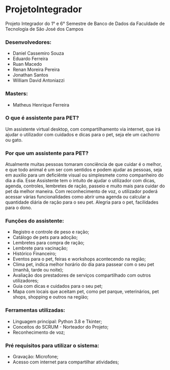 # ProjetoIntegrador
Projeto Integrador do 1° e 6° Semestre de Banco de Dados da Faculdade de Tecnologia de São José dos Campos


### Desenvolvedores:

* Daniel Cassemiro Souza
* Eduardo Ferreira
* Ruan Macedo
* Renan Moreira Pereira
* Jonathan Santos
* William David Antoniazzi

### Masters:

* Matheus Henrique Ferreira


### O que é assistente para PET?

Um assistente virtual desktop, com compartilhamento via internet, que irá ajudar o utilizador com cuidados e dicas para o pet, seja ele um cachorro ou gato.


### Por que um assistente para PET?

Atualmente muitas pessoas tomaram conciência de que cuidar é o melhor, e que todo animal é um ser com sentidos e podem ajudar as pessoas, seja em auxilio para um deficiênte visual ou simplesmete como companheiro do dia a dia.
Esse Assistente tem o intuito de ajudar o utilizador com dicas, agenda, controles, lembretes de ração, passeio e muito mais para cuidar do pet da melhor maneira.
Com reconhecimento de voz, o utilizador poderá acessar várias funcionalidades como abrir uma agenda ou calcular a quantidade diária de ração para o seu pet.
Alegria para o pet, facilidades para o dono.


### Funções do assistente:

* Registro e controle de peso e ração;
* Catálogo de pets para adoção;
* Lembretes para compra de ração;
* Lembrete para vacinação;
* Histórico Financeiro;
* Eventos para o pet, feiras e workshops acontecendo na região;
* Clima pet, indica melhor horário do dia para passear com o seu pet (manhã, tarde ou noite);
* Avaliação dos prestadores de serviços compartilhado com outros utilizadores;
* Guia com dicas e cuidados para o seu pet;
* Mapa com locais que aceitam pet, como pet parque, veterinários, pet shops, shopping e outros na região;


### Ferramentas utilizadas:

* Linguagem principal: Python 3.8 e Tkinter;
* Conceitos do SCRUM - Norteador do Projeto;
* Reconhecimento de voz;


### Pré requisitos para utilizar o sistema:

* Gravação: Microfone;
* Acesso com internet para compartilhar atividades;

